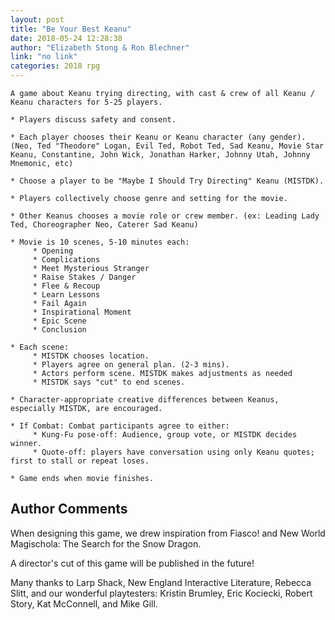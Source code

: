 ```yaml
---
layout: post
title: "Be Your Best Keanu"
date: 2018-05-24 12:28:38
author: "Elizabeth Stong & Ron Blechner"
link: "no link"
categories: 2018 rpg
---
```

```
A game about Keanu trying directing, with cast & crew of all Keanu / Keanu characters for 5-25 players.  

* Players discuss safety and consent.

* Each player chooses their Keanu or Keanu character (any gender). (Neo, Ted "Theodore" Logan, Evil Ted, Robot Ted, Sad Keanu, Movie Star Keanu, Constantine, John Wick, Jonathan Harker, Johnny Utah, Johnny Mnemonic, etc)

* Choose a player to be "Maybe I Should Try Directing" Keanu (MISTDK). 

* Players collectively choose genre and setting for the movie. 

* Other Keanus chooses a movie role or crew member. (ex: Leading Lady Ted, Choreographer Neo, Caterer Sad Keanu)

* Movie is 10 scenes, 5-10 minutes each: 
     * Opening
     * Complications
     * Meet Mysterious Stranger
     * Raise Stakes / Danger
     * Flee & Recoup
     * Learn Lessons
     * Fail Again
     * Inspirational Moment
     * Epic Scene
     * Conclusion

* Each scene:
     * MISTDK chooses location.
     * Players agree on general plan. (2-3 mins).
     * Actors perform scene. MISTDK makes adjustments as needed
     * MISTDK says "cut" to end scenes.

* Character-appropriate creative differences between Keanus, especially MISTDK, are encouraged.

* If Combat: Combat participants agree to either: 
     * Kung-Fu pose-off: Audience, group vote, or MISTDK decides winner.
     * Quote-off: players have conversation using only Keanu quotes; first to stall or repeat loses. 

* Game ends when movie finishes.
```
## Author Comments 

When designing this game, we drew inspiration from Fiasco! and New World Magischola: The Search for the Snow Dragon. 

A director's cut of this game will be published in the future! 

Many thanks to Larp Shack, New England Interactive Literature, Rebecca Slitt, and our wonderful playtesters: Kristin Brumley, Eric Kociecki, Robert Story, Kat McConnell, and Mike Gill. 
